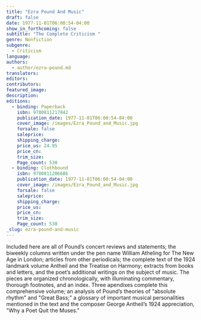 ```yaml
---
title: "Ezra Pound And Music"
draft: false
date: 1977-11-01T06:00:54-04:00
show_in_forthcoming: false
subtitle: "The Complete Criticism "
genre: Nonfiction
subgenre:
  - Criticism
language:
authors:
  - author/ezra-pound.md
translators:
editors:
contributors:
featured_image:
description:
editions:
  - binding: Paperback
    isbn: 9780811217842
    publication_date: 1977-11-01T06:00:54-04:00
    cover_image: /images/Ezra_Pound_and_Music.jpg
    forsale: false
    saleprice:
    shipping_charge:
    price_us: 24.95
    price_cn:
    trim_size:
    Page_count: 530
  - binding: Clothbound
    isbn: 9780811206686
    publication_date: 1977-11-01T06:00:54-04:00
    cover_image: /images/Ezra_Pound_and_Music.jpg
    forsale: false
    saleprice:
    shipping_charge:
    price_us:
    price_cn:
    trim_size:
    Page_count: 530
_slug: ezra-pound-and-music
---
```


Included here are all of Pound’s concert reviews and statements; the biweekly columns written under the pen name William Atheling for The New Age in London; articles from other periodicals; the complete text of the 1924 landmark volume Antheil and the Treatise on Harmony; extracts from books and letters, and the poet’s additional writings on the subject of music. The pieces are organized chronologically, with illuminating commentary, thorough footnotes, and an index. Three apendixes complete this comprehensive volume; an analysis of Pound’s theories of "absolute rhythm" and "Great Bass;" a glossary of important musical personalities mentioned in the text and the composer George Antheil’s 1924 appreciation, "Why a Poet Quit the Muses."

